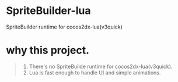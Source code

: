 # SpriteBuilder-lua
SpriteBuilder runtime for cocos2dx-lua(v3quick)

# why this project.

> 1. There's no SpriteBuilde runtime for cocos2dx-lua(v3quick).
> 2. Lua is fast enough to handle UI and simple animations.
